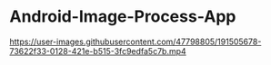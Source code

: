 # Android-Image-Process-App
https://user-images.githubusercontent.com/47798805/191505678-73622f33-0128-421e-b515-3fc9edfa5c7b.mp4

